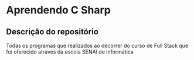 Aprendendo C Sharp
====================

Descrição do repositório
-------------------------

Todas os programas que realizados ao decorrer do curso de Full Stack que foi oferecido através da escola SENAI de informática
